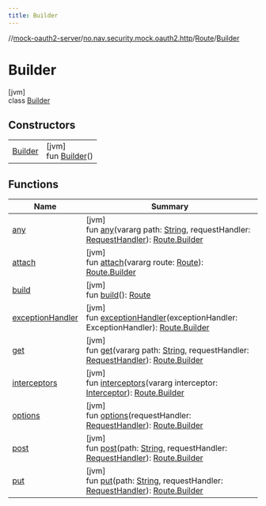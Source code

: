 ```yaml
---
title: Builder
---
```

//[mock-oauth2-server](../../../../index.html)/[no.nav.security.mock.oauth2.http](../../index.html)/[Route](../index.html)/[Builder](index.html)



# Builder



[jvm]\
class [Builder](index.html)



## Constructors


| | |
|---|---|
| [Builder](-builder.html) | [jvm]<br>fun [Builder](-builder.html)() |


## Functions


| Name | Summary |
|---|---|
| [any](any.html) | [jvm]<br>fun [any](any.html)(vararg path: [String](https://kotlinlang.org/api/latest/jvm/stdlib/kotlin/-string/index.html), requestHandler: [RequestHandler](../../index.html#111237332%2FClasslikes%2F863300109)): [Route.Builder](index.html) |
| [attach](attach.html) | [jvm]<br>fun [attach](attach.html)(vararg route: [Route](../index.html)): [Route.Builder](index.html) |
| [build](build.html) | [jvm]<br>fun [build](build.html)(): [Route](../index.html) |
| [exceptionHandler](exception-handler.html) | [jvm]<br>fun [exceptionHandler](exception-handler.html)(exceptionHandler: ExceptionHandler): [Route.Builder](index.html) |
| [get](get.html) | [jvm]<br>fun [get](get.html)(vararg path: [String](https://kotlinlang.org/api/latest/jvm/stdlib/kotlin/-string/index.html), requestHandler: [RequestHandler](../../index.html#111237332%2FClasslikes%2F863300109)): [Route.Builder](index.html) |
| [interceptors](interceptors.html) | [jvm]<br>fun [interceptors](interceptors.html)(vararg interceptor: [Interceptor](../../-interceptor/index.html)): [Route.Builder](index.html) |
| [options](options.html) | [jvm]<br>fun [options](options.html)(requestHandler: [RequestHandler](../../index.html#111237332%2FClasslikes%2F863300109)): [Route.Builder](index.html) |
| [post](post.html) | [jvm]<br>fun [post](post.html)(path: [String](https://kotlinlang.org/api/latest/jvm/stdlib/kotlin/-string/index.html), requestHandler: [RequestHandler](../../index.html#111237332%2FClasslikes%2F863300109)): [Route.Builder](index.html) |
| [put](put.html) | [jvm]<br>fun [put](put.html)(path: [String](https://kotlinlang.org/api/latest/jvm/stdlib/kotlin/-string/index.html), requestHandler: [RequestHandler](../../index.html#111237332%2FClasslikes%2F863300109)): [Route.Builder](index.html) |

